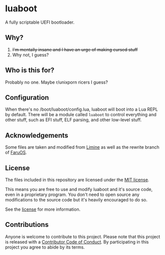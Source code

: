 # luaboot
A fully scriptable UEFI bootloader.

## Why?
1. ~~I'm mentally insane and I have an urge of making cursed stuff~~
2. Why not, I guess?

## Who is this for?
Probably no one. Maybe r/unixporn ricers I guess?

## Configuration
When there's no /boot/luaboot/config.lua, luaboot will boot into a Lua REPL by default. There will be a module
called `luaboot` to control everything and other stuff, such as EFI stuff, ELF parsing, and other low-level
stuff.

## Acknowledgements
Some files are taken and modified from [Limine](https://github.com/limine-bootloader/limine) as well as the
rewrite branch of [FaruOS](https://github.com/leap0x7b/faruos/tree/rewrite).

## License
The files included in this repository are licensed under the [MIT license](https://opensource.org/licenses/MIT).

This means you are free to use and modify luaboot and it's source code, even in a proprietary program. You
don't need to open source any modifications to the source code but it's heavily encouraged to do so.

See the [license](LICENSE) for more information.

## Contributions
Anyone is welcome to contribute to this project. Please note that this project is released with a [Contributor
Code of Conduct](CODE_OF_CONDUCT.md). By participating in this project you agree to abide by its terms.